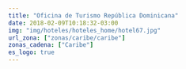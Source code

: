```yaml
---
title: "Oficina de Turismo República Dominicana"
date: 2018-02-09T10:18:32-03:00
img: "img/hoteles/hoteles_home/hotel67.jpg"
url_zona: ["zonas/caribe/caribe"]
zonas_cadena: ["Caribe"]
es_logo: true
---
```


